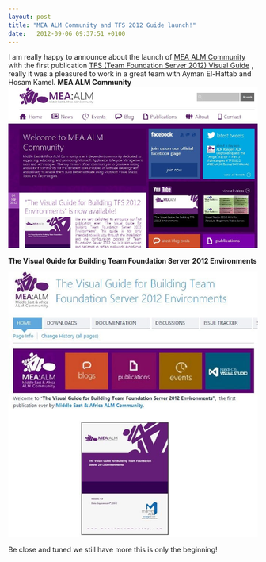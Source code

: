 ```yaml
---
layout: post
title: "MEA ALM Community and TFS 2012 Guide launch!"
date:   2012-09-06 09:37:51 +0100
---
```


I am really happy to announce about the launch of [MEA ALM Community](http://www.meaalmcommunity.com/ "MEA ALM Community") 
with the first publication [TFS (Team Foundation Server 2012) Visual Guide](http://tfs2012visualguide.codeplex.com/ " TFS (Team Foundation Server 2012) Visual  Guide") ,
really it was a pleasured to work in a great team with Ayman El-Hattab
and Hosam Kamel. **MEA ALM Community**
[![](/assets/img/2012/09/meaalm.jpg "MEAALM")](http://www.meaalmcommunity.com/ "MEA ALM") 

**The Visual Guide for Building Team Foundation Server 2012 Environments**

[![](/assets/img/2012/09/visual-guide.jpg "Visual Guide")](http://tfs2012visualguide.codeplex.com/ "TFS 2012 Guide") 

Be close and tuned we still have
more  this is only the beginning!

